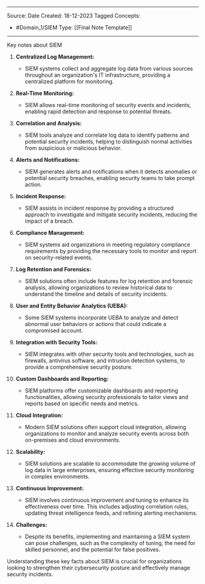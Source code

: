 - - -
Source:
Date Created:  18-12-2023
Tagged Concepts:
- #Domain_1/SIEM 
Type: [[Final Note Template]]
- - - 
Key notes about SIEM

1. **Centralized Log Management:**
    
    - SIEM systems collect and aggregate log data from various sources throughout an organization's IT infrastructure, providing a centralized platform for monitoring.
2. **Real-Time Monitoring:**
    
    - SIEM allows real-time monitoring of security events and incidents, enabling rapid detection and response to potential threats.
3. **Correlation and Analysis:**
    
    - SIEM tools analyze and correlate log data to identify patterns and potential security incidents, helping to distinguish normal activities from suspicious or malicious behavior.
4. **Alerts and Notifications:**
    
    - SIEM generates alerts and notifications when it detects anomalies or potential security breaches, enabling security teams to take prompt action.
5. **Incident Response:**
    
    - SIEM assists in incident response by providing a structured approach to investigate and mitigate security incidents, reducing the impact of a breach.
6. **Compliance Management:**
    
    - SIEM systems aid organizations in meeting regulatory compliance requirements by providing the necessary tools to monitor and report on security-related events.
7. **Log Retention and Forensics:**
    
    - SIEM solutions often include features for log retention and forensic analysis, allowing organizations to review historical data to understand the timeline and details of security incidents.
8. **User and Entity Behavior Analytics (UEBA):**
    
    - Some SIEM systems incorporate UEBA to analyze and detect abnormal user behaviors or actions that could indicate a compromised account.
9. **Integration with Security Tools:**
    
    - SIEM integrates with other security tools and technologies, such as firewalls, antivirus software, and intrusion detection systems, to provide a comprehensive security posture.
10. **Custom Dashboards and Reporting:**
    
    - SIEM platforms offer customizable dashboards and reporting functionalities, allowing security professionals to tailor views and reports based on specific needs and metrics.
11. **Cloud Integration:**
    
    - Modern SIEM solutions often support cloud integration, allowing organizations to monitor and analyze security events across both on-premises and cloud environments.
12. **Scalability:**
    
    - SIEM solutions are scalable to accommodate the growing volume of log data in large enterprises, ensuring effective security monitoring in complex environments.
13. **Continuous Improvement:**
    
    - SIEM involves continuous improvement and tuning to enhance its effectiveness over time. This includes adjusting correlation rules, updating threat intelligence feeds, and refining alerting mechanisms.
14. **Challenges:**
    
    - Despite its benefits, implementing and maintaining a SIEM system can pose challenges, such as the complexity of tuning, the need for skilled personnel, and the potential for false positives.

Understanding these key facts about SIEM is crucial for organizations looking to strengthen their cybersecurity posture and effectively manage security incidents.
